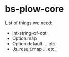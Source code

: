 # bs-plow-core

List of things we need:

- int-string-of-opt
- Option.map
- Option.default ... etc.
- Js_result.map ... etc.